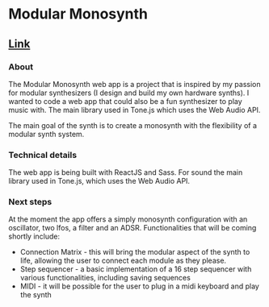 # Modular Monosynth

## [Link](https://modular-monosynth.netlify.app)



### About

The Modular Monosynth web app is a project that is inspired by my passion for modular synthesizers (I design and build my own hardware synths). I wanted to code a web app that could also be a fun synthesizer to play music with. The main library used in Tone.js which uses the Web Audio API. 

The main goal of the synth is to create a monosynth with the flexibility of a modular synth system.

### Technical details
The web app is being built with ReactJS and Sass. For sound the main library used in Tone.js, which uses the Web Audio API. 

### Next steps

At the moment the app offers a simply monosynth configuration with an oscillator, two lfos, a filter and an ADSR. Functionalities that will be coming shortly include:

- Connection Matrix - this will bring the modular aspect of the synth to life, allowing the user to connect each module as they please.
- Step sequencer - a basic implementation of a 16 step sequencer with various functionalities, including saving sequences
- MIDI - it will be possible for the user to plug in a midi keyboard and play the synth


